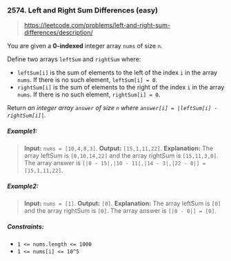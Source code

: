 ### 2574. Left and Right Sum Differences (easy)

> https://leetcode.com/problems/left-and-right-sum-differences/description/

You are given a **0-indexed** integer array `nums` of size `n`.

Define two arrays `leftSum` and `rightSum` where:

- `leftSum[i]` is the sum of elements to the left of the index `i` in the array `nums`. If there is no such element, `leftSum[i] = 0`.
- `rightSum[i]` is the sum of elements to the right of the index `i` in the array `nums`. If there is no such element, `rightSum[i] = 0`.

Return _an integer array `answer` of size `n` where `answer[i] = |leftSum[i] - rightSum[i]|`._

##### Example1:

> **Input:** `nums = [10,4,8,3]`.
> **Output:** `[15,1,11,22]`.
> **Explanation:** The array leftSum is `[0,10,14,22]` and the array rightSum is `[15,11,3,0]`.
> The array answer is `[|0 - 15|,|10 - 11|,|14 - 3|,|22 - 0|] = [15,1,11,22]`.

##### Example2:

> **Input:** `nums = [1]`.
> **Output:** `[0]`.
> **Explanation:** The array leftSum is `[0]` and the array rightSum is `[0]`.
> The array answer is `[|0 - 0|] = [0]`.

##### Constraints:

- `1 <= nums.length <= 1000`
- `1 <= nums[i] <= 10^5`
